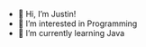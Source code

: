 - 👋 Hi, I’m Justin!
- 👀 I’m interested in Programming
- 🌱 I’m currently learning Java

<!---
justinjurolan/justinjurolan is a ✨ special ✨ repository because its `README.md` (this file) appears on your GitHub profile.
You can click the Preview link to take a look at your changes.
--->
